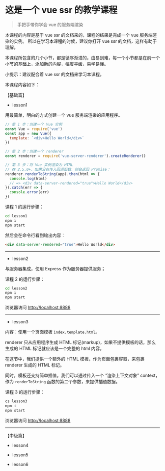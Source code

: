 # 这是一个 vue ssr 的教学课程

>手把手带你学会 vue 的服务端渲染

本课程的内容是基于 vue ssr 的文档来的，课程的结果是完成一个 vue 服务端渲染的实例。
所以在学习本课程的时候，建议你打开 vue ssr 的文档，这样有助于理解。

本课程所包含的几个小节，都是循序渐进的，由易到难，每一个小节都是在前一个小节的基础上，添加新的内容，幅度平缓，易学易懂。

小提示：建议配合着 vue ssr 的文档来学习本课程。

本课程内容如下：

【基础篇】

- lesson1

用最简单，明白的方式创建一个 vue 服务端渲染的应用程序。
``` js
// 第 1 步：创建一个 Vue 实例
const Vue = require('vue')
const app = new Vue({
  template: `<div>Hello World</div>`
})

// 第 2 步：创建一个 renderer
const renderer = require('vue-server-renderer').createRenderer()

// 第 3 步：将 Vue 实例渲染为 HTML
// 在 2.5.0+，如果没有传入回调函数，则会返回 Promise：
renderer.renderToString(app).then(html => {
  console.log(html)
  // => <div data-server-rendered="true">Hello World</div>
}).catch(err => {
  console.error(err)
})
```
课程 1 的运行步骤：
``` bash
cd lesson1
npm i
npm start
```
然后会在命令行看到输出内容： 

``` html
<div data-server-rendered="true">Hello World</div>
```

-------------------

- lesson2

与服务器集成，使用 Express 作为服务器提供服务；

课程 2 的运行步骤：
``` bash
cd lesson2
npm i
npm start
```
浏览器访问 [http://localhost:8888](http://localhost:8888)

-------------------

- lesson3

内容：使用一个页面模板 `index.template.html`。

renderer 只从应用程序生成 HTML 标记(markup)，如果不提供模板的话，那么生成的 HTML 标记就应该是一个完整的 html 内容。

在这节中，我们提供一个额外的 HTML 模板，作为页面包裹容器，来包裹 renderer 生成的 HTML 标记。

同时，模板还支持简单插值。我们可以通过传入一个 “渲染上下文对象” context，作为 `renderToString` 函数的第二个参数，来提供插值数据。

课程 3 的运行步骤：
``` bash
cs lesson3
npm i
npm start
```
浏览器访问 [http://localhost:8888](http://localhost:8888)

-------------------

【中级篇】

- lesson4

- lesson5

- lesson6
